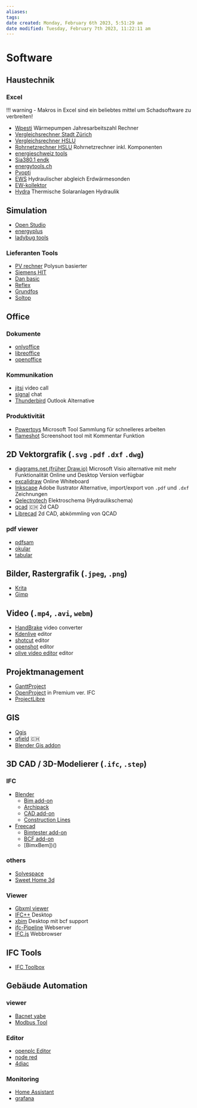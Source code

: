 ```yaml
---
aliases: 
tags: 
date created: Monday, February 6th 2023, 5:51:29 am
date modified: Tuesday, February 7th 2023, 11:22:11 am
---
```


# Software

## Haustechnik

### Excel

!!! warning
	- Makros in Excel sind ein beliebtes mittel um Schadsoftware zu verbreiten!

- [Wpesti](https://www.endk.ch/de/fachleute-1/hilfsmittel) Wärmepumpen Jahresarbeitszahl Rechner
- [Vergleichsrechner Stadt Zürich](https://www.stadt-zuerich.ch/hbd/de/index/hochbau/beratung/energie-gebaeudetechnik/planungshilfen-werkzeuge.html)
- [Vergleichsrechner HSLU](https://www.hslu.ch/de-ch/technik-architektur/ueber-uns/organisation/kompetenzzentren-und-forschungsgruppen/bau/gebaeudetechnik-und-energie/software-tools/)
- [Rohrnetzrechner HSLU](https://www.hslu.ch/de-ch/technik-architektur/ueber-uns/organisation/kompetenzzentren-und-forschungsgruppen/bau/gebaeudetechnik-und-energie/software-tools/) Rohrnetzrechner inkl. Komponenten
- [energieschweiz tools]()
- [Sia380.1 endk]()
- [energytools.ch]()
- [Pvopti](nordwesstscheiz)
- [EWS](https://hetag.ch) Hydraulischer abgleich Erdwärmesonden
- [EW-kollektor](https://hetag.ch)
- [Hydra](nordweschweiz) Thermische Solaranlagen Hydraulik

## Simulation

- [Open Studio]()
- [energyplus]()
- [ladybug tools]()

### Lieferanten Tools

- [PV rechner]() Polysun basierter
- [Siemens HIT]()
- [Dan basic]()
- [Reflex]()
- [Grundfos]()
- [Soltop]()

## Office

### Dokumente

- [onlyoffice](https://www.onlyoffice.com/)
- [libreoffice](https://de.libreoffice.org/)
- [openoffice](https://www.openoffice.org/)

### Kommunikation

- [jitsi](https://meet.jit.si/) video call
- [signal]() chat
- [Thunderbird]() Outlook Alternative


### Produktivität

- [Powertoys]() Microsoft Tool Sammlung für schnelleres arbeiten
- [flameshot]() Screenshoot tool mit Kommentar Funktion

## 2D Vektorgrafik (`.svg` `.pdf` `.dxf` `.dwg`)

- [diagrams.net (früher Draw.io)](https://app.diagrams.net) Microsoft Visio alternative mit mehr Funktionalität Online und Desktop Version verfügbar
- [excalidraw](https://excalidraw.com/) Online Whiteboard
- [Inkscape](https://inkscape.org/de/) Adobe Ilustrator Alternative, import/export von `.pdf` und `.dxf` Zeichnungen
- [Qelectrotech](https://qelectrotech.org/) Elektroschema (Hydraulikschema)
- [qcad](https://www.qcad.org) 🇨🇭 2d CAD
- [Librecad](https://librecad.org/) 2d CAD, abkömmling von QCAD

### pdf viewer

- [pdfsam]()
- [okular]()
- [tabular]()


## Bilder, Rastergrafik (`.jpeg`, `.png`)

- [Krita](https://krita.org/en/)
- [Gimp](https://www.gimp.org/)

## Video (`.mp4`, `.avi`, `webm`)

- [HandBrake](https://handbrake.fr/) video converter
- [Kdenlive](https://kdenlive.org/de/) editor
- [shotcut](https://www.shotcut.org/features/) editor
- [openshot](https://www.openshot.org/) editor
- [olive video editor](https://www.olivevideoeditor.org/) editor

## Projektmanagement

- [GanttProject](https://learn.osarch.org/subcategories/103)
- [OpenProject](https://learn.osarch.org/subcategories/126) in Premium ver. IFC
- [ProjectLibre](https://learn.osarch.org/subcategories/127)

## GIS

- [Qgis](https://www.qgis.org/de/site/)
- [qfield](https://qfield.org/) 🇨🇭
- [Blender Gis addon](https://github.com/domlysz/BlenderGIS)

## 3D CAD / 3D-Modelierer (`.ifc`, `.step`)

### IFC

- [Blender](https://blender.org)
	- [Bim add-on](https://blenderbim.org)
	- [Archipack]()
	- [CAD add-on](xx)
	- [Construction Lines](https://www.dndrawings.com/add-ons)
- [Freecad](https://freecad.org)
	- [Bimtester add-on]()
	- [BCF add-on]()
	- [BimxBem])()

### others

- [Solvespace](https://solvespace.com/index.pl) 
- [Sweet Home 3d](https://sweethome3d.com) 

### Viewer

- [Gbxml viewer](https://gbxml.org)
- [IFC++](https://ifcquery.com/) Desktop
- [xbim](https://docs.xbim.net/downloads/xbimxplorer.html) Desktop mit bcf support
- [ifc-Pipeline](https://view.ifcopenshell.org/) Webserver
- [IFC.js](https://ifcjs.github.io/web-ifc-viewer/example/index) Webbrowser

## IFC Tools

- [IFC Toolbox](https://bimmars.com/ifctoolbox_openbim/)

## Gebäude Automation

### viewer

- [Bacnet yabe](https://sourceforge.net/projects/yetanotherbacnetexplorer/)
- [Modbus Tool](https://github.com/ClassicDIY/ModbusTool)

### Editor 

- [openplc Editor](https://openplcproject.com/download/)
- [node red](https://nodered.org/)
- [4diac](https://www.eclipse.org/4diac/)

### Monitoring

- [Home Assistant](https://www.home-assistant.io/)
- [grafana](https://grafana.com/)

